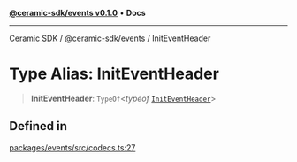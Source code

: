[**@ceramic-sdk/events v0.1.0**](../README.md) • **Docs**

***

[Ceramic SDK](../../../README.md) / [@ceramic-sdk/events](../README.md) / InitEventHeader

# Type Alias: InitEventHeader

> **InitEventHeader**: `TypeOf`\<*typeof* [`InitEventHeader`](../variables/InitEventHeader.md)\>

## Defined in

[packages/events/src/codecs.ts:27](https://github.com/ceramicstudio/ceramic-sdk/blob/945faad9ebf96fe9133cf555c12887003aaa32e5/packages/events/src/codecs.ts#L27)
